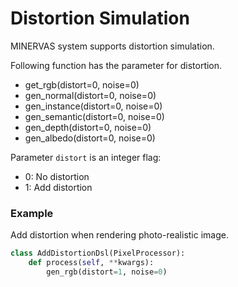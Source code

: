 # Distortion Simulation
MINERVAS system supports distortion simulation.

Following function has the parameter for distortion.
<!-- ``` -->
* get_rgb(distort=0, noise=0)
* gen_normal(distort=0, noise=0)
* gen_instance(distort=0, noise=0)
* gen_semantic(distort=0, noise=0)
* gen_depth(distort=0, noise=0)
* gen_albedo(distort=0, noise=0)
<!-- ``` -->

<!-- Notes: -->
<!-- flag is a integer flag. -->
Parameter `distort` is an integer flag:
* 0: No distortion
* 1: Add distortion
### Example
Add distortion when rendering photo-realistic image.
```python
class AddDistortionDsl(PixelProcessor):
    def process(self, **kwargs):
        gen_rgb(distort=1, noise=0)
```
